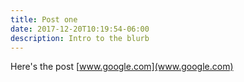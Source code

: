 ```yaml
---
title: Post one
date: 2017-12-20T10:19:54-06:00
description: Intro to the blurb
---
```

Here's the post [www.google.com](www.google.com)
